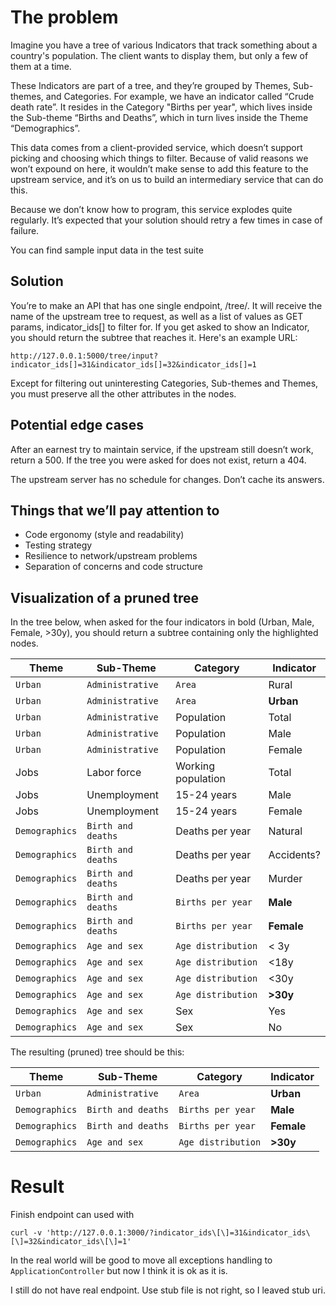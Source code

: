 # The problem

Imagine you have a tree of various Indicators that track something about a country's population. The client wants to display them, but only a few of them at a time.

These Indicators are part of a tree, and they’re grouped by Themes, Sub-themes, and Categories. For example, we have an indicator called “Crude death rate”. It resides in the Category "Births per year", which lives inside the Sub-theme “Births and Deaths”, which in turn lives inside the Theme “Demographics”.

This data comes from a client-provided service, which doesn’t support picking and choosing which things to filter. Because of valid reasons we won’t expound on here, it wouldn’t make sense to add this feature to the upstream service, and it’s on us to build an intermediary service that can do this.


Because we don’t know how to program, this service explodes quite regularly. It’s expected that your solution should retry a few times in case of failure.

You can find sample input data in the test suite

## Solution

You’re to make an API that has one single endpoint, /tree/<name>. It will receive the name of the upstream tree to request, as well as a list of values as GET params, indicator_ids[] to filter for. If you get asked to show an Indicator, you should return the subtree that reaches it. Here's an example URL:

    http://127.0.0.1:5000/tree/input?indicator_ids[]=31&indicator_ids[]=32&indicator_ids[]=1

Except for filtering out uninteresting Categories, Sub-themes and Themes, you must preserve all the other attributes in the nodes.

## Potential edge cases

After an earnest try to maintain service, if the upstream still doesn’t work, return a 500.
If the tree you were asked for does not exist, return a 404.

The upstream server has no schedule for changes. Don’t cache its answers.

## Things that we’ll pay attention to

* Code ergonomy (style and readability)
* Testing strategy
* Resilience to network/upstream problems
* Separation of concerns and code structure

## Visualization of a pruned tree

In the tree below, when asked for the four indicators in bold (Urban, Male, Female, >30y), you should return a subtree containing only the highlighted nodes.

| Theme              | Sub-Theme            | Category                 | Indicator       |
|-------------       |----------------      |----------------          |-----------------|
| `Urban`            | `Administrative`     | `Area`                   | Rural           |        
| `Urban`            | `Administrative`     | `Area`                   | **Urban**       |        
| `Urban`            | `Administrative`     | Population               | Total           |        
| `Urban`            | `Administrative`     | Population               | Male            |        
| `Urban`            | `Administrative`     | Population               | Female          |        
| Jobs               | Labor force          | Working population       | Total           |        
| Jobs               | Unemployment         | 15-24 years              | Male            |        
| Jobs               | Unemployment         | 15-24 years              | Female          |        
| `Demographics`     | `Birth and deaths`   | Deaths per year          | Natural         |        
| `Demographics`     | `Birth and deaths`   | Deaths per year          | Accidents?      |        
| `Demographics`     | `Birth and deaths`   | Deaths per year          | Murder          |        
| `Demographics`     | `Birth and deaths`   | `Births per year`        | **Male**        |        
| `Demographics`     | `Birth and deaths`   | `Births per year`        | **Female**      |        
| `Demographics`     | `Age and sex`        | `Age distribution`       | < 3y            |
| `Demographics`     | `Age and sex`        | `Age distribution`       | <18y            |
| `Demographics`     | `Age and sex`        | `Age distribution`       | <30y            |
| `Demographics`     | `Age and sex`        | `Age distribution`       | **>30y**        |
| `Demographics`     | `Age and sex`        | Sex                      | Yes             |
| `Demographics`     | `Age and sex`        | Sex                      | No              |


The resulting (pruned) tree should be this:

| Theme              | Sub-Theme            | Category                 | Indicator       |
|-------------       |----------------      |----------------          |-----------------|
| `Urban`            | `Administrative`     | `Area`                   | **Urban**       |   
| `Demographics`     | `Birth and deaths`   | `Births per year`        | **Male**        |        
| `Demographics`     | `Birth and deaths`   | `Births per year`        | **Female**      |  
| `Demographics`     | `Age and sex`        | `Age distribution`       | **>30y**        |  

# Result

Finish endpoint can used with

```
curl -v 'http://127.0.0.1:3000/?indicator_ids\[\]=31&indicator_ids\[\]=32&indicator_ids\[\]=1'
```

In the real world will be good to move all exceptions handling to `ApplicationController`
but now I think it is ok as it is.

I still do not have real endpoint. Use stub file is not right, so I leaved stub uri. 
